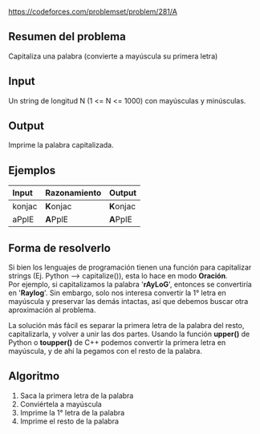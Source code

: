 https://codeforces.com/problemset/problem/281/A

## Resumen del problema
Capitaliza una palabra (convierte a mayúscula su primera letra)

## Input
Un string de longitud N (1 <= N <= 1000) con mayúsculas y minúsculas.

## Output
Imprime la palabra capitalizada.

## Ejemplos
| Input  | Razonamiento | Output        |
| :----- | :----------  | :------------ |   
| konjac | **K**onjac   | **K**onjac    |
| aPplE  | **A**PplE    | **A**PplE     |

## Forma de resolverlo
Si bien los lenguajes de programación tienen una función para capitalizar strings (Ej. Python --> capitalize()), esta lo hace en modo **Oración**. \
Por ejemplo, si capitalizamos la palabra '**rAyLoG**', entonces se convertiría en '**Raylog**'. Sin embargo, solo nos interesa convertir la 1° letra en mayúscula y preservar las demás intactas, así que debemos buscar otra aproximación al problema.

La solución más fácil es separar la primera letra de la palabra del resto, capitalizarla, y volver a unir las dos partes. Usando la función **upper()** de Python o **toupper()** de C++ podemos convertir la primera letra en mayúscula, y de ahí la pegamos con el resto de la palabra. 

## Algoritmo
1) Saca la primera letra de la palabra
2) Conviértela a mayúscula
3) Imprime la 1° letra de la palabra
4) Imprime el resto de la palabra